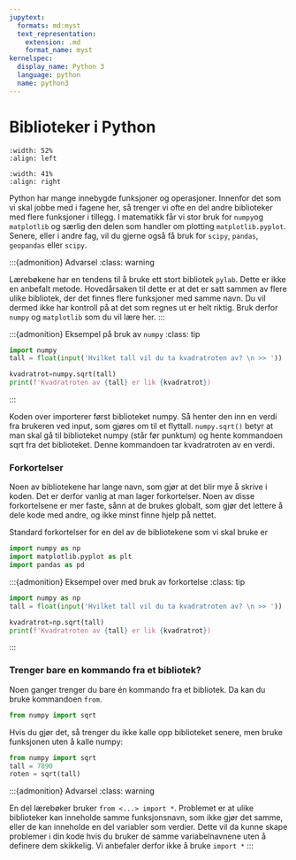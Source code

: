 ```yaml
---
jupytext:
  formats: md:myst
  text_representation:
    extension: .md
    format_name: myst
kernelspec:
  display_name: Python 3
  language: python
  name: python3
---
```


# Biblioteker i Python

```{image} img/matplotlib_logo.png
:width: 52%
:align: left
```
```{image} img/numpy_logo.png
:width: 41%
:align: right
```

Python har mange innebygde funksjoner og operasjoner. Innenfor det som vi skal jobbe med i fagene her, så trenger vi ofte en del andre biblioteker med flere funksjoner i tillegg. I matematikk får vi stor bruk for `numpy`og `matplotlib` og særlig den delen som handler om plotting `matplotlib.pyplot`. 
Senere, eller i andre fag, vil du gjerne også få bruk for `scipy`, `pandas`, `geopandas` eller `scipy`. 

:::{admonition} Advarsel
:class: warning

Lærebøkene har en tendens til å bruke ett stort bibliotek `pylab`. Dette er ikke en anbefalt metode. Hovedårsaken til dette er at det er satt sammen av flere ulike bibliotek, der det finnes flere funksjoner med samme navn. Du vil dermed ikke har kontroll på at det som regnes ut er helt riktig. Bruk derfor `numpy` og `matplotlib` som du vil lære her.
:::

:::{admonition} Eksempel på bruk av `numpy`
:class: tip

```python
import numpy
tall = float(input('Hvilket tall vil du ta kvadratroten av? \n >> '))

kvadratrot=numpy.sqrt(tall)
print(f'Kvadratroten av {tall} er lik {kvadratrot})
```
:::

Koden over importerer først biblioteket numpy. Så henter den inn en verdi fra brukeren ved input, som gjøres om til et flyttall. `numpy.sqrt()` betyr at man skal gå til biblioteket numpy (står før punktum) og hente kommandoen sqrt fra det biblioteket. Denne kommandoen tar kvadratroten av en verdi.


### Forkortelser
Noen av bibliotekene har lange navn, som gjør at det blir mye å skrive i koden. Det er derfor vanlig at man lager forkortelser. Noen av disse forkortelsene er mer faste, sånn at de brukes globalt, som gjør det lettere å dele kode med andre, og ikke minst finne hjelp på nettet.

Standard forkortelser for en del av de bibliotekene som vi skal bruke er 
```python
import numpy as np
import matplotlib.pyplot as plt
import pandas as pd
```
:::{admonition} Eksempel over med bruk av forkortelse
:class: tip

```python
import numpy as np
tall = float(input('Hvilket tall vil du ta kvadratroten av? \n >> '))

kvadratrot=np.sqrt(tall)
print(f'Kvadratroten av {tall} er lik {kvadratrot})
```
:::

### Trenger bare en kommando fra et bibliotek?
Noen ganger trenger du bare én kommando fra et bibliotek. Da kan du bruke kommandoen ```from```.
```python
from numpy import sqrt
```
Hvis du gjør det, så trenger du ikke kalle opp biblioteket senere, men bruke funksjonen uten å kalle numpy:
```python
from numpy import sqrt
tall = 7890
roten = sqrt(tall)
```

:::{admonition} Advarsel
:class: warning

En del lærebøker bruker `from <...> import *`. Problemet er at ulike biblioteker kan inneholde samme funksjonsnavn, som ikke gjør det samme, eller de kan inneholde en del variabler som verdier. Dette vil da kunne skape problemer i din kode hvis du bruker de samme variabelnavnene uten å definere dem skikkelig. Vi anbefaler derfor ikke å bruke `import *`
:::